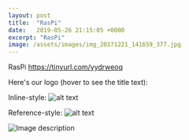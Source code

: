 ```yaml
---
layout: post
title:  "RasPi"
date:   2019-05-26 21:15:05 +0000
excerpt: "RasPi"
image: /assets/images/img_20171221_141659_377.jpg
---
```

RasPi
https://tinyurl.com/yydrweoq







Here's our logo (hover to see the title text):

Inline-style: 
![alt text](https://tinyurl.com/yydrweoq "Logo Title Text 1")

Reference-style: 
![alt text][logo]

[logo]: https://tinyurl.com/yydrweoq "Logo Title Text 2"






![Image description](https://tinyurl.com/y47ef33r)





